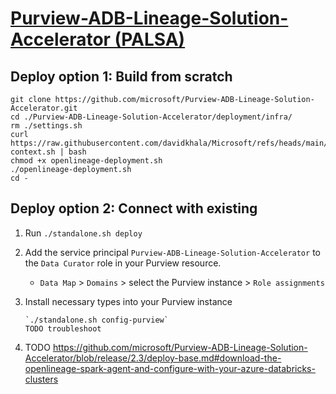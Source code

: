 # [Purview-ADB-Lineage-Solution-Accelerator (PALSA)](https://github.com/microsoft/Purview-ADB-Lineage-Solution-Accelerator)

## Deploy option 1: Build from scratch
```
git clone https://github.com/microsoft/Purview-ADB-Lineage-Solution-Accelerator.git
cd ./Purview-ADB-Lineage-Solution-Accelerator/deployment/infra/
rm ./settings.sh
curl https://raw.githubusercontent.com/davidkhala/Microsoft/refs/heads/main/purview/lineage/palsa/demo-context.sh | bash
chmod +x openlineage-deployment.sh
./openlineage-deployment.sh
cd -
```

## Deploy option 2: Connect with existing
1. Run `./standalone.sh deploy`
2. Add the service principal `Purview-ADB-Lineage-Solution-Accelerator` to the `Data Curator` role in your Purview resource.
    - `Data Map` > `Domains` > select the Purview instance > `Role assignments`
3. Install necessary types into your Purview instance 
    ```
    `./standalone.sh config-purview`
    TODO troubleshoot
    ```

4. TODO 
https://github.com/microsoft/Purview-ADB-Lineage-Solution-Accelerator/blob/release/2.3/deploy-base.md#download-the-openlineage-spark-agent-and-configure-with-your-azure-databricks-clusters